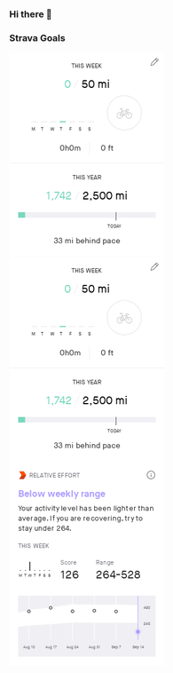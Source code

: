 ### Hi there 👋

### Strava Goals
![Strava Cycling Goals](./strava/strava-ride-goals-tab.png)
![Strava Running Goals](./strava/strava-ride-goals-tab.png)
![Strava Relative Effort Goals](./strava/strava-relative-effort-goals-tab.png)


<!--
**myles2007/myles2007** is a ✨ _special_ ✨ repository because its `README.md` (this file) appears on your GitHub profile.

Here are some ideas to get you started:

- 🔭 I’m currently working on ...
- 🌱 I’m currently learning ...
- 👯 I’m looking to collaborate on ...
- 🤔 I’m looking for help with ...
- 💬 Ask me about ...
- 📫 How to reach me: ...
- 😄 Pronouns: ...
- ⚡ Fun fact: ...
-->
